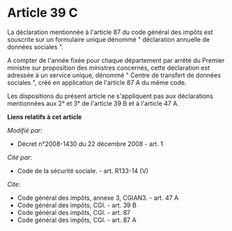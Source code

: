 # Article 39 C

La déclaration mentionnée à l'article 87 du code général des impôts est souscrite sur un formulaire unique dénommé "
déclaration annuelle de données sociales ".

A compter de l'année fixée pour chaque département par arrêté du Premier ministre sur proposition des ministres concernés,
cette déclaration est adressée à un service unique, dénommé " Centre de transfert de données sociales ", créé en application
de l'article 87 A du même code. 

Les dispositions du présent article ne s'appliquent pas aux déclarations mentionnées aux 2° et 3° de l'article 39 B et à
l'article 47 A.

**Liens relatifs à cet article**

_Modifié par_:

  - Décret n°2008-1430 du 22 décembre 2008 - art. 1

_Cité par_:

  - Code de la sécurité sociale. - art. R133-14 (V)

_Cite_:

  - Code général des impôts, annexe 3, CGIAN3. - art. 47 A
  - Code général des impôts, CGI. - art. 39 B
  - Code général des impôts, CGI. - art. 87
  - Code général des impôts, CGI. - art. 87 A
